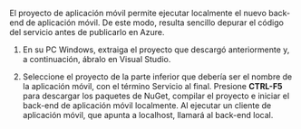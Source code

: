 

El proyecto de aplicación móvil permite ejecutar localmente el nuevo back-end de aplicación móvil. De este modo, resulta sencillo depurar el código del servicio antes de publicarlo en Azure.

1. En su PC Windows, extraiga el proyecto que descargó anteriormente y, a continuación, ábralo en Visual Studio.

2. Seleccione el proyecto de la parte inferior que debería ser el nombre de la aplicación móvil, con el término Servicio al final. Presione **CTRL-F5** para descargar los paquetes de NuGet, compilar el proyecto e iniciar el back-end de aplicación móvil localmente. Al ejecutar un cliente de aplicación móvil, que apunta a localhost, llamará al back-end local.

<!---HONumber=Nov15_HO1-->